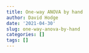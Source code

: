 ```yaml
---
title: One-way ANOVA by hand
author: David Hodge
date: '2021-04-30'
slug: one-way-anova-by-hand
categories: []
tags: []
---
```

